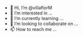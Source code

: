 - 👋 Hi, I’m @villaflorM
- 👀 I’m interested in ...
- 🌱 I’m currently learning ...
- 💞️ I’m looking to collaborate on ...
- 📫 How to reach me ...

<!---
villaflorM/villaflorM is a ✨ special ✨ repository because its `README.md` (this file) appears on your GitHub profile.
You can click the Preview link to take a look at your changes.
--->
